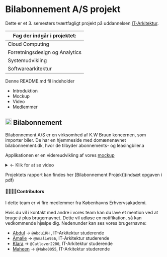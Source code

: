 # Bilabonnement A/S projekt
Dette er et 3. semesters tværtfagligt projekt på uddannelsen [IT-Arkitektur](https://kea.dk/uddannelser/professionsbachelor/it-arkitektur).

| Fag der indgår i projektet:                  |
|-----------------------------|
| Cloud Computing             |
| Forretningsdesign og Analytics |
| Systemudvikling             |
| Softwarearkitektur          |

Denne README.md fil indeholder
- Introduktion
- Mockup
- Video
- Medlemmer

 ## <img src="https://github.com/Amalie956/bilabonnement_api/assets/112120321/ff292f50-3701-4cd1-a7e2-649e322c3bdc" width="20"> Bilabonnement
Bilabonnement A/S er en virksomhed af K.W Bruun koncernen, som importer biler. De har en hjemmeside med domænenavnet bilabonnement.dk, hvor de tilbyder abonnements- og leasingbiler.a

Applikationen er en videreudvikling af vores [mockup](https://app.uizard.io/p/91a8c48f)

<details><summary>
&larr; Klik for at se video
</summary>
  
Indsæt video er hjemmesiden

  
</details>

Projektets rapport kan findes her [Bilabonnement Projekt](indsæt opgaven i pdf)


#### 👩‍👩‍👧‍👦Contributors
I dette team er vi fire medlemmer fra Københavns Erhvervsakademi.

Hvis du vil i kontakt med andre i vores team kan du lave et mention ved at bruge `@` plus brugernavnet. Dette vil udløse en notifikation, så kan vedkommende hjælpe dig. Nedenunder kan ses vores brugernavne:
- [Abdul](https://github.com/Abdu1RH) &rarr; `@Abdu1RH` , IT-Arkitektur studerende
- [Amalie](https://github.com/Amalie956) &rarr; `@Amalie956`, IT-Arkitektur studerende
- [Klara](https://github.com/Catlover2200) &rarr; `@Catlover2200`, IT-Arkitektur studerende
- [Maheen](https://github.com/Mahe0055) &rarr; `@Mahe0055`, IT-Arkitektur studerende
